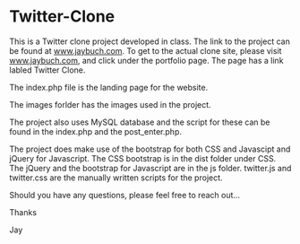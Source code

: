 # Twitter-Clone
This is a Twitter clone project developed in class. The link to the project can be found at www.jaybuch.com. To get to the actual clone site, please visit www.jaybuch.com, and click under the portfolio page. The page has a link labled Twitter Clone.

The index.php file is the landing page for the website.

The images forlder has the images used in the project.

The project also uses MySQL database and the script for these can be found in the index.php and the post_enter.php.

The project does make use of the bootstrap for both CSS and Javascipt and jQuery for Javascript. The CSS bootstrap is in the dist folder under CSS. The jQuery and the bootstrap for Javascript are in the js folder. twitter.js and twitter.css are the manually written scripts for the project.

Should you have any questions, please feel free to reach out...

Thanks

Jay
